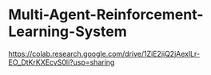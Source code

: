 # Multi-Agent-Reinforcement-Learning-System
https://colab.research.google.com/drive/1ZiE2jiQ2jAexlLr-EO_DtKrKXEcvS0li?usp=sharing
